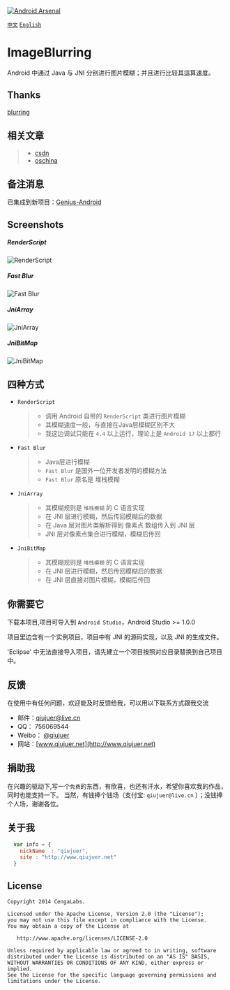 [![Android Arsenal](https://img.shields.io/badge/Android%20Arsenal-ImageBlurring-brightgreen.svg?style=flat)](https://android-arsenal.com/details/1/1464)

[`中文`](README-ZH.md) [`English`](README.md) 

ImageBlurring
=============

Android 中通过 Java 与 JNI 分别进行图片模糊；并且进行比较其运算速度。


## Thanks
[blurring](https://github.com/paveldudka/blurring)


## 相关文章

> *  [csdn](http://blog.csdn.net/qiujuer/article/details/24282047)
> *  [oschina](http://www.oschina.net/question/1377710_151988)


## 备注消息

已集成到新项目：[Genius-Android](https://github.com/qiujuer/Genius-Android.git)


## Screenshots

##### RenderScript
![RenderScript](images/001.jpg)

##### Fast Blur
![Fast Blur](images/002.jpg)

##### JniArray
![JniArray](images/003.jpg)

##### JniBitMap
![JniBitMap](images/004.jpg)


## 四种方式

* `RenderScript`
  > *  调用 Android 自带的 `RenderScript` 类进行图片模糊
  > *  其模糊速度一般，与直接在Java层模糊区别不大
  > *  我这边调试只能在 `4.4` 以上运行，理论上是 `Android 17` 以上都行

* `Fast Blur`
  > *  Java层进行模糊
  > *  `Fast Blur` 是国外一位开发者发明的模糊方法
  > *  `Fast Blur` 原名是 堆栈模糊

* `JniArray`
  > *  其模糊规则是 `堆栈模糊` 的 C 语言实现
  > *  在 JNI 层进行模糊，然后传回模糊后的数据
  > *  在 Java 层对图片类解析得到 像素点 数组传入到 JNI 层
  > *  JNI 层对像素点集合进行模糊，模糊后传回

* `JniBitMap`
  > *  其模糊规则是 `堆栈模糊` 的 C 语言实现
  > *  在 JNI 层进行模糊，然后传回模糊后的数据
  > *  在 JNI 层直接对图片模糊，模糊后传回


## 你需要它

下载本项目,项目可导入到 `Android Studio`，Android Studio >= 1.0.0

项目里边含有一个实例项目，项目中有 JNI 的源码实现，以及 JNI 的生成文件。

'Eclipse' 中无法直接导入项目，请先建立一个项目按照对应目录替换到自己项目中。


## 反馈

在使用中有任何问题，欢迎能及时反馈给我，可以用以下联系方式跟我交流

* 邮件：qiujuer@live.cn
* QQ： 756069544
* Weibo： [@qiujuer](http://weibo.com/qiujuer)
* 网站：[www.qiujuer.net](http://www.qiujuer.net)


## 捐助我

在兴趣的驱动下,写一个`免费`的东西，有欣喜，也还有汗水，希望你喜欢我的作品，同时也能支持一下。
当然，有钱捧个钱场（支付宝: `qiujuer@live.cn` ）；没钱捧个人场，谢谢各位。


## 关于我

```javascript
  var info = {
    nickName  : "qiujuer",
    site : "http://www.qiujuer.net"
  }
```


License
--------

    Copyright 2014 CengaLabs.

    Licensed under the Apache License, Version 2.0 (the "License");
    you may not use this file except in compliance with the License.
    You may obtain a copy of the License at

       http://www.apache.org/licenses/LICENSE-2.0

    Unless required by applicable law or agreed to in writing, software
    distributed under the License is distributed on an "AS IS" BASIS,
    WITHOUT WARRANTIES OR CONDITIONS OF ANY KIND, either express or implied.
    See the License for the specific language governing permissions and
    limitations under the License.

